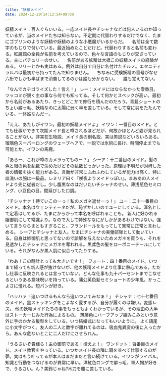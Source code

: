 ```yaml
---
title: "妖精メイド"
date: 2024-12-20T14:13:54+09:00
---
```

妖精メイド：百人ぐらいいる。一応メイド長やチシャナなどは何人いるのか知っているが、当のメイドたちは知らない。不定期に代替わりするだけでなく、たまにゴブリンのような妖精や妖精のような小悪魔がいるからだ。
　名前は全て数字のもじりで付いている。最近始めたことだけど。代替わりすると名前も変わる。紅魔館の全員が名前を考えているので、色々な言語のもじりが交ざっている。主にパチュリーのせい。
　名前がある妖精は大抵この妖精メイドの経験がある。リリーとかも実はある。例外は自分で自分に名付けたチルノ。エタニティラルバは最初から持ってたんで知りません。
　ちなみに受験妖精の番号がなぜ六桁でしかも半ばまで消費してるのかは誰も分からない。
　誰も覚えてない。


「なんでカテゴライズした！言え！」
レー：メイドにはならなかった零番目。ツッコミが鋭く主の事なら何でも知ってる。そして何かとスペックが高い。最初から名前があるあたり、きっとどこかで修行を積んだのだろう。青髪ショートのちょい癖っ毛、妖精なのに太陽に弱く傘を差している。そして常に羽をたたんでいる。一体誰なんだー。

「ええ、あたしがイワン。最初の妖精メイドよ」
イワン：一番目のメイド。とても仕事ができて次期メイド長と噂されるほどだが、何故かほとんど姿が見られることがない。非実在生物説、メイド長の別名説、実は男説などいろいろある。瑠璃色スーパーロングのウェーブヘアで、一説では氷術に長け、時間停止までも可能とか。イワンの馬鹿。

「あらー、これが噂のカメラってものー？」
シーア：十二番目のメイド。髪の色と眼の色を乱数で決めたけどその乱数どっかいった。原理は不明だが対峙した者の情報を抜く能力がある。言動が非常にふわふわしているが能力は高く、特に皿洗いの腕は一級品。レミリア曰く『咲夜よりメイドっぽい』。まああの人メイドより先に従者だし。少し腹黒なのはだいたいチシャナのせい。薄浅葱色セミロング、小豆色の目。間延びした口調。

「チシャナァ！待ていこのーっ！私のメガネ返せーっ！」
ユー：二十一番目のメイド。本名はウェンティーネだが、恥ずかしいのでユーにしている。渾名として定着はしてるが、たまにからかって本名を呼ばれることも。
新人に好かれる姐御肌にして常識より。なので大して特殊ななにがしかがあるわけではない。強いて言うならまともすぎること。フランドールをもってして異常に正常と言わしめる。
シーアとチシャナと友人。たまにチシャナの実働部隊として動いている。自身は姉御肌と思ってないので誤解を与えないためメガネを買うも、それを見透かしたチシャナにメガネを奪われる。黒鳶色の髪をローポニーテールにしている。それがなんか黒人肌に似合ってたりする。

「わあ！この時計とっても大きいです！」
フォート：四十番目のメイド。いつまで経っても新人感が抜けないが、他の妖精メイドより仕事に熱心である。ただし仕事に反映されるとは言っていない。どんな仕事も九十パーセントまでこなせるというある意味呪いを持っている。蒲公英色髪セミショートの少年風。かっこよさに憧れる。短パンが好き。

「ハッハァ！追いつけるもんなら追いついてみなぁ！」
チシャナ：七十七番目のメイド。黒ストッキングをこよなく愛するが、自分が履くのは嫌い。変態レズ。
他の妖精メイドたちの事をもっともよくわかっているが、その理由の大半はストーカーじみた行為によるもの。
薄藤色にハーフアップ編みこみという意外に手のかかる髪型をしている。いつ結婚式になってもいいように。
よく語尾に小文字がつく。友人の二人と数字が離れてるのは、吸血鬼異変の後に入ったから。あんな危ないとこに二人だけにさせられん。

「うるさいぞ貴様ら！主の御前である！控えよ！」
ワンドット：百番目のメイド。メイド教官をやっている。いつかメイド長の隣に肩を並べて仕事するのが夢。実はもう叶ってるが本人はまだまだと言い続けている。イワンがライバル。知識と行動をつなげるのが異常に早い。洋紅色ロングで癖っ毛、軍人帽が好きで、うるさい。ん？美鈴じゃね?木刀を腰に差している。
